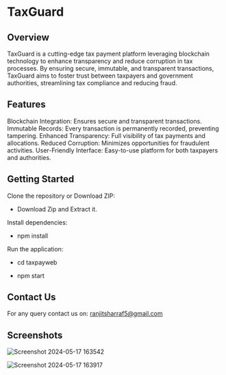 # TaxGuard

## Overview
TaxGuard is a cutting-edge tax payment platform leveraging blockchain technology to enhance transparency and reduce corruption in tax processes. By ensuring secure, immutable, and transparent transactions, TaxGuard aims to foster trust between taxpayers and government authorities, streamlining tax compliance and reducing fraud.

## Features
Blockchain Integration: Ensures secure and transparent transactions.
Immutable Records: Every transaction is permanently recorded, preventing tampering.
Enhanced Transparency: Full visibility of tax payments and allocations.
Reduced Corruption: Minimizes opportunities for fraudulent activities.
User-Friendly Interface: Easy-to-use platform for both taxpayers and authorities.

## Getting Started

Clone the repository or Download ZIP:

* Download Zip and Extract it.


Install dependencies:

* npm install

Run the application:

* cd taxpayweb

* npm start

## Contact Us
For any query contact us on: ranjitsharraf5@gmail.com

## Screenshots

![Screenshot 2024-05-17 163542](https://github.com/ranjit9943/TaxGuard-Pay-Tax-using-blockchain/assets/170093324/862a0795-4324-4f10-916c-449ce5b604b4)

![Screenshot 2024-05-17 163917](https://github.com/ranjit9943/TaxGuard-Pay-Tax-using-blockchain/assets/170093324/23c59497-294e-4d0f-898d-5ac89a0bdc28)

